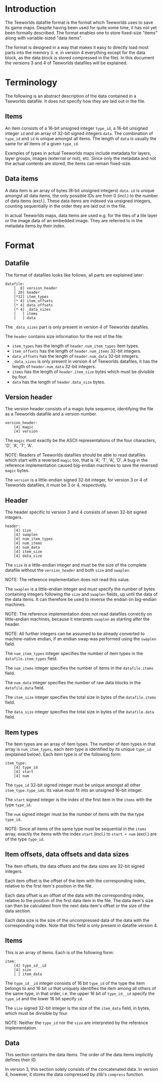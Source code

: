 Introduction
============

The Teeworlds datafile format is the format which Teeworlds uses to save its
game maps. Despite having been used for quite some time, it has not yet been
formally described. The format enables one to store fixed-size "items" along
with variable-sized "data items".

The format is designed in a way that makes it easy to directly load most parts
into the memory (i. e. in version 4 everything except for the data block, as
the data block is stored compressed in the file). In this document the versions
3 and 4 of Teeworlds datafiles will be explained.


Terminology
===========

The following is an abstract description of the data contained in a Teeworlds
datafile. It does not specify how they are laid out in the file.

Items
-----

An item consists of a 16-bit unsigned integer `type_id`, a 16-bit unsigned
integer `id` and an array of 32-bit signed integers `data`. The combination of
`type_id` and `id` is unique amongst all items. The length of `data` is usually
the same for all items of a given `type_id`.

Examples of types in actual Teeworlds maps include metadata for layers, layer
groups, images (external or not), etc. Since only the metadata and not the
actual contents are stored, the items can remain fixed-size.

Data items
----------

A data item is an array of bytes (8-bit unsigned integers) `data`. `id` is
unique amongst all data items, the only possible IDs are from 0 (incl.) to the
number of data items (excl.). These data items are indexed via unsigned
integers, counting sequentially in the order they are laid out in the file.

In actual Teeworlds maps, data items are used e.g. for the tiles of a tile
layer or the image data of an embedded image. They are referred to in the
metadata items by their index.


Format
======

Datafile
--------

The format of datafiles looks like follows, all parts are explained later:

    datafile:
        [  8] version_header
        [ 28] header
        [*12] item_types
        [* 4] item_offsets
        [* 4] data_offsets
        [* 4] _data_sizes
        [   ] items
        [   ] data

The `_data_sizes` part is only present in version 4 of Teeworlds datafiles.

The `header` contains size information for the rest of the file:

- `item_types` has the length of `header.num_item_types` item types.
- `item_offsets` has the length of `header.num_items` 32-bit integers.
- `data_offsets` has the length of `header.num_data` 32-bit integers.
- `_data_sizes` is only present in version 4 of Teeworlds datafiles, it has the
  length of `header.num_data` 32-bit integers.
- `items` has the length of `header.item_size` bytes which must be divisible by
  four.
- `data` has the length of `header.data_size` bytes.


Version header
--------------

The version header consists of a magic byte sequence, identifying the file as a
Teeworlds datafile and a version number.

    version_header:
        [4] magic
        [4] version

The `magic` must exactly be the ASCII representations of the four characters,
'D', 'A', 'T', 'A'.

NOTE: Readers of Teeworlds datafiles should be able to read datafiles which
start with a reversed `magic` too, that is 'A', 'T', 'A', 'D'. A bug in the
reference implementation caused big-endian machines to save the reversed
`magic` bytes.

The `version` is a little-endian signed 32-bit integer, for version 3 or 4 of
Teeworlds datafiles, it must be 3 or 4, respectively.


Header
------

The header specific to version 3 and 4 consists of seven 32-bit signed
integers.

    header:
        [4] size
        [4] swaplen
        [4] num_item_types
        [4] num_items
        [4] num_data
        [4] item_size
        [4] data_size

The `size` is a little-endian integer and must be the size of the complete
datafile without the `version_header` and both `size` and `swaplen`.

NOTE: The reference implementation does not read this value.

The `swaplen` is a little-endian integer and must specify the number of bytes
containing integers following the `size` and `swaplen` fields, up until the
data of the data items. It can therefore be used to reverse the endian on
big-endian machines.

NOTE: The reference implementation does not read datafiles correctly on
little-endian machines, because it interprets `swaplen` as starting after the
header.

NOTE: All further integers can be assumed to be already converted to
machine-native endian, if an endian swap was performed using the `swaplen`
field.

The `num_item_types` integer specifies the number of item types in the
`datafile.item_types` field.

The `num_items` integer specifies the number of items in the `datafile.items`
field.

The `num_data` integer specifies the number of raw data blocks in the
`datafile.data` field.

The `item_size` integer specifies the total size in bytes of the
`datafile.items` field.

The `data_size` integer specifies the total size in bytes of the
`datafile.data` field.


Item types
----------

The item types are an array of item types. The number of item types in that
array is `num_item_types`, each item type is identified by its unique `type_id`
(explained below). Each item type is of the following form:

    item_type:
        [4] type_id
        [4] start
        [4] num

The `type_id` 32-bit signed integer must be unique amongst all other
`item_type.type_id`s. Its value must fit into an unsigned 16-bit integer.

The `start` signed integer is the index of the first item in the `items` with
the type `type_id`.

The `num` signed integer must be the number of items with the the type
`type_id`.

NOTE: Since all items of the same type must be sequential in the `items` array,
exactly the items with the index `start` (incl.) to `start + num` (excl.) are
of the type `type_id`.


Item offsets, data offsets and data sizes
-----------------------------------------

The item offsets, the data offsets and the data sizes are 32-bit signed
integers.

Each item offset is the offset of the item with the corresponding index,
relative to the first item's position in the file.

Each data offset is an offset of the data with the corresponding index,
relative to the position of the first data item in the file. The data item's
size can then be calculated from the next data item's offset or the size of the
data section.

Each data size is the size of the uncompressed data of the data with the
corresponding index. Note that this field is only present in datafile version
4.


Items
-----

This is an array of items. Each is of the following form:

    item:
        [4] type_id__id
        [4] size
        [ ] item_data

The `type_id__id` integer consists of 16 bit `type_id` of the type the item
belongs to and 16 bit `id` that uniquely identifies the item among all others
of the same type, in that order, i.e. the upper 16 bit of `type_id__id` specify
the `type_id` and the lower 16 bit specify `id`.

The `size` signed 32-bit integer is the size of the `item_data` field, in
bytes, which must be divisible by four.

NOTE: Neither the `type_id` nor the `size` are interpreted by the reference
implementation.


Data
----

This section contains the data items. The order of the data items implicitly
defines their ID.

In version 3, this section solely consists of the concatenated data. In version
4, however, it stores the data compressed by zlib's `compress` function.
